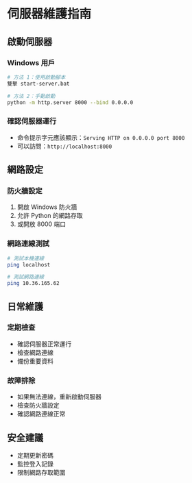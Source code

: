 # 伺服器維護指南

## 啟動伺服器

### Windows 用戶

```bash
# 方法 1：使用啟動腳本
雙擊 start-server.bat

# 方法 2：手動啟動
python -m http.server 8000 --bind 0.0.0.0
```

### 確認伺服器運行

- 命令提示字元應該顯示：`Serving HTTP on 0.0.0.0 port 8000`
- 可以訪問：`http://localhost:8000`

## 網路設定

### 防火牆設定

1. 開啟 Windows 防火牆
2. 允許 Python 的網路存取
3. 或開放 8000 端口

### 網路連線測試

```bash
# 測試本機連線
ping localhost

# 測試網路連線
ping 10.36.165.62
```

## 日常維護

### 定期檢查

- 確認伺服器正常運行
- 檢查網路連線
- 備份重要資料

### 故障排除

- 如果無法連線，重新啟動伺服器
- 檢查防火牆設定
- 確認網路連線正常

## 安全建議

- 定期更新密碼
- 監控登入記錄
- 限制網路存取範圍
